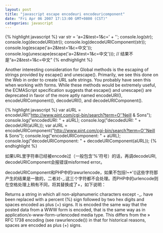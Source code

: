 ```yaml
---
layout: post
title: "javascript escape encodeuri encodeuricomponent"
date: "Fri Apr 06 2007 17:13:00 GMT+0800 (CST)"
categories: javascript
---
```


{% highlight javascript %}
var str = 'a=2&test=1&c=' + '<?php echo urlencode('中文');?>';
console.log(str);
console.log(decodeURI(str));
console.log(decodeURIComponent(str));
console.log(escape('a=2&test=1&c=中文'));
console.log(unescape(escape('a=2&test=1&c=中文')));
// 结果不是“a=2&test=1&c=中文”
{% endhighlight %}

Another interesting consideration for Global methods is the escaping of strings
provided by escape() and unescape(). Primarily, we see this done on the Web
in order to create URL safe strings. You probably have seen this when working with forms.
While these methods would be extremely useful, the ECMAScript specification suggests
that escape() and unescape() are deprecated in favor of the more aptly named encodeURI(),
encodeURIComponent(), decodeURI(), and decodeURIComponent().

{% highlight javascript %}
var aURL = encodeURI("http://www.pint.com/cgi-bin/search?term=O''Neill & Sons");
console.log("encodedURI: " + aURL);
console.log("decodedURI: " + decodeURI(aURL));
var aURL = encodeURIComponent("http://www.pint.com/cgi-bin/search?term=O''Neill & Sons");
console.log("encodeURIComponent: " + aURL);
console.log("decodeURIComponent: " + decodeURIComponent(aURL));
{% endhighlight %}

如果URL里字符串已经被encode过（一般包含'%'符号）的话，再调decodeURI, decodeURIComponent会报错误misformed error。

decodeURIComponent和PHP中的rawurlencode，如果不包括!~*'()这些字符那产生的结果是一致的，二者对-_.这三个字符都不会处理。而PHP中的urlencode则在空格处理上稍有不同，将其替换成了+，如下说明：

Returns a string in which all non-alphanumeric characters except -_. have been replaced with a percent (%) sign followed by two hex digits and spaces encoded as plus (+) signs. It is encoded the same way that the posted data from a WWW form is encoded, that is the same way as in application/x-www-form-urlencoded media type. This differs from the » RFC 1738 encoding (see rawurlencode()) in that for historical reasons, spaces are encoded as plus (+) signs.
